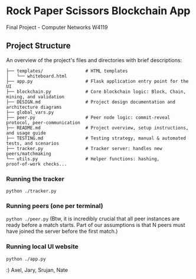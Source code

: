 # Rock Paper Scissors Blockchain App
Final Project - Computer Networks W4119


## Project Structure

An overview of the project's files and directories with brief descriptions:

```plaintext
├── templates/                # HTML templates
│   └── whiteboard.html
├── app.py                    # Flask application entry point for the UI
├── blockchain.py             # Core blockchain logic: Block, Chain, mining, and validation
├── DESIGN.md                 # Project design documentation and architecture diagrams
├── global_vars.py
├── peer.py                   # Peer node logic: commit-reveal protocol, peer-communication
├── README.md                 # Project overview, setup instructions, and usage guide
├── TESTING.md                # Testing strategy, manual & automated tests, and scenarios
├── tracker.py                # Tracker server: handles new peers/matchmaking
└── utils.py                  # Helper functions: hashing, proof‑of‑work checks...
```

### Running the tracker
`python ./tracker.py`

### Running peers (one per terminal)
`python ./peer.py`
(Btw, it is incredibly crucial that all peer instances are ready before a match starts. Part of our assumptions is that N peers must have joined the server before the first match.)

### Running local UI website
`python ./app.py`

:) Axel, Jary, Srujan, Nate